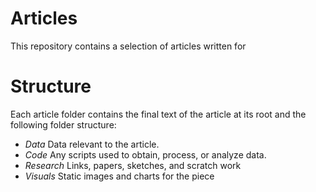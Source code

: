 # Articles

This repository contains a selection of articles written for

# Structure

Each article folder contains the final text of the article at its root and the following folder structure:

- *Data* Data relevant to the article.
- *Code* Any scripts used to obtain, process, or analyze data.
- *Research* Links, papers, sketches, and scratch work
- *Visuals* Static images and charts for the piece
